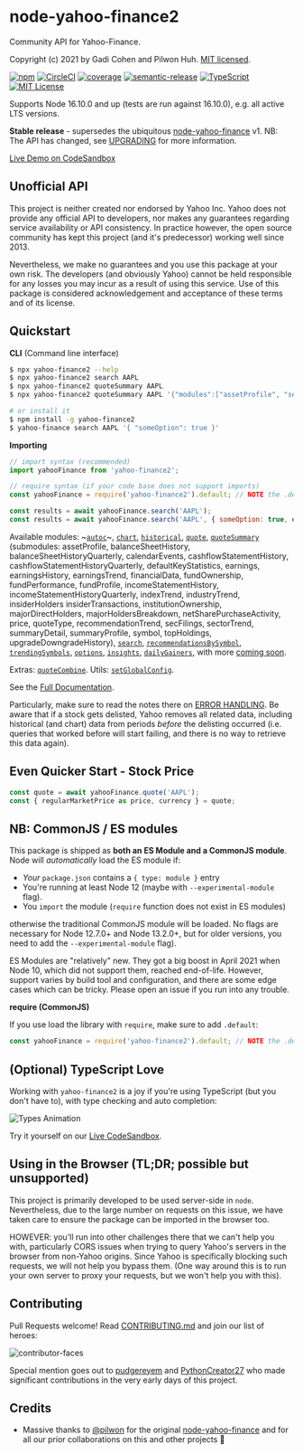 # node-yahoo-finance2

Community API for Yahoo-Finance.

Copyright (c) 2021 by Gadi Cohen and Pilwon Huh.  [MIT licensed](./LICENSE).

[![npm](https://img.shields.io/npm/v/yahoo-finance2)](https://www.npmjs.com/package/yahoo-finance2) [![CircleCI](https://img.shields.io/circleci/build/github/gadicc/node-yahoo-finance2)](https://circleci.com/gh/gadicc/node-yahoo-finance2) [![coverage](https://img.shields.io/codecov/c/github/gadicc/node-yahoo-finance2)](https://codecov.io/gh/gadicc/node-yahoo-finance2) [![semantic-release](https://img.shields.io/badge/%20%20%F0%9F%93%A6%F0%9F%9A%80-semantic--release-e10079.svg)](https://github.com/semantic-release/semantic-release) [![TypeScript](https://img.shields.io/badge/%3C%2F%3E-TypeScript-%230074c1.svg)](http://www.typescriptlang.org/) [![MIT License](https://img.shields.io/badge/license-MIT-blue.svg)](./LICENSE)

Supports Node 16.10.0 and up (tests are run against 16.10.0),
e.g. all active LTS versions.

**Stable release** - supersedes the ubiquitous
[node-yahoo-finance](https://www.npmjs.com/package/yahoo-finance)
v1. NB: The API has changed, see [UPGRADING](./docs/UPGRADING.md)
for more information.

[Live Demo on CodeSandbox](https://codesandbox.io/p/sandbox/yf2-node-xzdjrt?file=/index.js)

## Unofficial API

This project is neither created nor endorsed by Yahoo Inc.  Yahoo does not
provide any official API to developers, nor makes any guarantees regarding
service availability or API consistency.  In practice however, the open
source community has kept this project (and it's predecessor) working well
since 2013.

Nevertheless, we make no guarantees and you use this package at your own risk.
The developers (and obviously Yahoo) cannot be held responsible for any losses
you may incur as a result of using this service.  Use of this package is
considered acknowledgement and acceptance of these terms and of its license.

## Quickstart

**CLI** (Command line interface)

```bash
$ npx yahoo-finance2 --help
$ npx yahoo-finance2 search AAPL
$ npx yahoo-finance2 quoteSummary AAPL
$ npx yahoo-finance2 quoteSummary AAPL '{"modules":["assetProfile", "secFilings"]}'

# or install it
$ npm install -g yahoo-finance2
$ yahoo-finance search AAPL '{ "someOption": true }'
```

**Importing**

```js
// import syntax (recommended)
import yahooFinance from 'yahoo-finance2';

// require syntax (if your code base does not support imports)
const yahooFinance = require('yahoo-finance2').default; // NOTE the .default

const results = await yahooFinance.search('AAPL');
const results = await yahooFinance.search('AAPL', { someOption: true, etc });
```

Available modules:
~[`autoc`](./docs/modules/autoc.md)~,
[`chart`](./docs/modules/chart.md),
[`historical`](./docs/modules/historical.md),
[`quote`](./docs/modules/quote.md),
[`quoteSummary`](./docs/modules/quoteSummary.md) (submodules:
assetProfile, balanceSheetHistory, balanceSheetHistoryQuarterly,
calendarEvents, cashflowStatementHistory, cashflowStatementHistoryQuarterly,
defaultKeyStatistics, earnings, earningsHistory, earningsTrend, financialData,
fundOwnership, fundPerformance, fundProfile, incomeStatementHistory,
incomeStatementHistoryQuarterly, indexTrend, industryTrend, insiderHolders
insiderTransactions, institutionOwnership, majorDirectHolders,
majorHoldersBreakdown, netSharePurchaseActivity, price, quoteType,
recommendationTrend, secFilings, sectorTrend, summaryDetail, summaryProfile,
symbol, topHoldings, upgradeDowngradeHistory),
[`search`](./docs/modules/search.md),
[`recommendationsBySymbol`](./docs/modules/recommendationsBySymbol.md),
[`trendingSymbols`](./docs/modules/trendingSymbols.md),
[`options`](./docs/modules/options.md),
[`insights`](./docs/modules/insights.md), 
[`dailyGainers`](./docs/modules/dailyGainers.md), with more
[coming soon](https://github.com/gadicc/node-yahoo-finance2/issues/8).

Extras: [`quoteCombine`](./docs/other/quoteCombine.md).
Utils: [`setGlobalConfig`](./docs/other/setGlobalConfig.md).

See the [Full Documentation](./docs/README.md).

Particularly, make sure to read the notes there on
[ERROR HANDLING](./docs/README.md#error-handling).
Be aware that if a stock gets delisted, Yahoo removes all related
data, including historical (and chart) data from periods *before* the
delisting occurred (i.e. queries that worked before will start failing,
and there is no way to retrieve this data again).

## Even Quicker Start - Stock Price

```js
const quote = await yahooFinance.quote('AAPL');
const { regularMarketPrice as price, currency } = quote;
```

## NB: CommonJS / ES modules

This package is shipped as **both an ES Module and a CommonJS module**.  Node will
*automatically* load the ES module if:

* *Your* `package.json` contains a `{ type: module }` entry
* You're running at least Node 12 (maybe with `--experimental-module` flag).
* You `import` the module (`require` function does not exist in ES modules)

otherwise the traditional CommonJS module will be loaded.  No flags are
necessary for Node 12.7.0+ and Node 13.2.0+, but for older versions, you need
to add the `--experimental-module` flag).

ES Modules are "relatively" new.  They got a big boost in April 2021 when
Node 10, which did not support them, reached end-of-life.  However, support
varies by build tool and configuration, and there are some edge cases which
can be tricky.  Please open an issue if you run into any trouble.

**require (CommonJS)**

If you use load the library with `require`, make sure to add `.default`:

```js
const yahooFinance = require('yahoo-finance2').default; // NOTE the .default
```

## (Optional) TypeScript Love

Working with `yahoo-finance2` is a joy if you're using TypeScript (but you
don't have to), with type checking and auto completion:

![Types Animation](./docs/img/yf-typescript-demo.gif)

Try it yourself on our
[Live CodeSandbox](https://codesandbox.io/s/yahoo-finance2-312x2?file=/src/index.ts).

## Using in the Browser (TL;DR; possible but unsupported)

This project is primarily developed to be used server-side in `node`.
Nevertheless, due to the large number on requests on this issue, we have
taken care to ensure the package can be imported in the browser too.

HOWEVER: you'll run into other challenges there that we can't help you with,
particularly CORS issues when trying to query Yahoo's servers in the browser
from non-Yahoo origins.  Since Yahoo is specifically blocking such requests,
we will not help you bypass them.  (One way around this is to run your own
server to proxy your requests, but we won't help you with this).

## Contributing

Pull Requests welcome!  Read [CONTRIBUTING.md](./CONTRIBUTING.md) and join
our list of heroes:

![contributor-faces](https://contributors-svg.vercel.app/api/svg?user=gadicc&repo=node-yahoo-finance2)

Special mention goes out to [pudgereyem](https://github.com/pudgereyem) and
[PythonCreator27](https://github.com/PythonCreator27) who made significant
contributions in the very early days of this project.

## Credits

* Massive thanks to [@pilwon](https://github.com/pilwon) for the original
[node-yahoo-finance](https://www.npmjs.com/package/yahoo-finance)
and for all our prior collaborations on this and other projects 🙏
